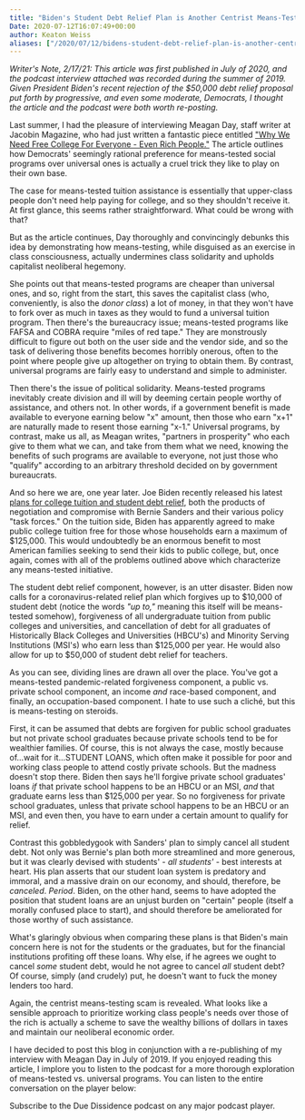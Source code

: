 ```yaml
---
title: "Biden's Student Debt Relief Plan is Another Centrist Means-Testing Scam"
Date: 2020-07-12T16:07:49+00:00
author: Keaton Weiss
aliases: ["/2020/07/12/bidens-student-debt-relief-plan-is-another-centrist-means-testing-scam"]
---
```


*Writer's Note, 2/17/21: This article was first published in July of 2020, and the podcast interview attached was recorded during the summer of 2019. Given President Biden's recent rejection of the $50,000 debt relief proposal put forth by progressive, and even some moderate, Democrats, I thought the article and the podcast were both worth re-posting.*

Last summer, I had the pleasure of interviewing Meagan Day, staff writer at Jacobin Magazine, who had just written a fantastic piece entitled ["Why We Need Free College For Everyone - Even Rich People."](https://jacobinmag.com/2019/07/free-college-tuition-bernie-sanders-means-testing-universal-social-programs) The article outlines how Democrats' seemingly rational preference for means-tested social programs over universal ones is actually a cruel trick they like to play on their own base.

The case for means-tested tuition assistance is essentially that upper-class people don't need help paying for college, and so they shouldn't receive it. At first glance, this seems rather straightforward. What could be wrong with that?

But as the article continues, Day thoroughly and convincingly debunks this idea by demonstrating how means-testing, while disguised as an exercise in class consciousness, actually undermines class solidarity and upholds capitalist neoliberal hegemony. 

She points out that means-tested programs are cheaper than universal ones, and so, right from the start, this saves the capitalist class (who, conveniently, is also the *donor class*) a lot of money, in that they won't have to fork over as much in taxes as they would to fund a universal tuition program. Then there's the bureaucracy issue; means-tested programs like FAFSA and COBRA require "miles of red tape." They are monstrously difficult to figure out both on the user side and the vendor side, and so the task of delivering those benefits becomes horribly onerous, often to the point where people give up altogether on trying to obtain them. By contrast, universal programs are fairly easy to understand and simple to administer.

Then there's the issue of political solidarity. Means-tested programs inevitably create division and ill will by deeming certain people worthy of assistance, and others not. In other words, if a government benefit is made available to everyone earning below "x" amount, then those who earn "x+1" are naturally made to resent those earning "x-1." Universal programs, by contrast, make us all, as Meagan writes, "partners in prosperity" who each give to them what we can, and take from them what we need, knowing the benefits of such programs are available to everyone, not just those who "qualify" according to an arbitrary threshold decided on by government bureaucrats.

And so here we are, one year later. Joe Biden recently released his latest [plans for college tuition and student debt relief](https://www.forbes.com/sites/zackfriedman/2020/07/09/student-loans-biden-sanders/#6d72f30965f7), both the products of negotiation and compromise with Bernie Sanders and their various policy "task forces." On the tuition side, Biden has apparently agreed to make public college tuition free for those whose households earn a maximum of \$125,000. This would undoubtedly be an enormous benefit to most American families seeking to send their kids to public college, but, once again, comes with all of the problems outlined above which characterize any means-tested initiative. 

The student debt relief component, however, is an utter disaster. Biden now calls for a coronavirus-related relief plan which forgives up to \$10,000 of student debt (notice the words *"up to,"* meaning this itself will be means-tested somehow), forgiveness of all undergraduate tuition from public colleges and universities, and cancellation of debt for all graduates of Historically Black Colleges and Universities (HBCU's) and Minority Serving Institutions (MSI's) who earn less than \$125,000 per year. He would also allow for up to \$50,000 of student debt relief for teachers.

As you can see, dividing lines are drawn all over the place. You've got a means-tested pandemic-related forgiveness component, a public vs. private school component, an income *and* race-based component, and finally, an occupation-based component. I hate to use such a cliché, but this is means-testing on steroids. 

First, it can be assumed that debts are forgiven for public school graduates but not private school graduates because private schools tend to be for wealthier families. Of course, this is not always the case, mostly because of...wait for it...STUDENT LOANS, which often make it possible for poor and working class people to attend costly private schools. But the madness doesn't stop there. Biden then says he'll forgive private school graduates' loans *if* that private school happens to be an HBCU or an MSI, *and* that graduate earns less than $125,000 per year. So no forgiveness for private school graduates, unless that private school happens to be an HBCU or an MSI, and even then, you have to earn under a certain amount to qualify for relief.

Contrast this gobbledygook with Sanders' plan to simply cancel all student debt. Not only was Bernie's plan both more streamlined and more generous, but it was clearly devised with students' - *all students'* - best interests at heart. His plan asserts that our student loan system is predatory and immoral, and a massive drain on our economy, and should, therefore, be *canceled*. *Period*. Biden, on the other hand, seems to have adopted the position that student loans are an unjust burden on "certain" people (itself a morally confused place to start), and should therefore be ameliorated for those worthy of such assistance. 

What's glaringly obvious when comparing these plans is that Biden's main concern here is not for the students or the graduates, but for the financial institutions profiting off these loans. Why else, if he agrees we ought to cancel *some* student debt, would he not agree to cancel *all* student debt? Of course, simply (and crudely) put, he doesn't want to fuck the money lenders too hard.

Again, the centrist means-testing scam is revealed. What looks like a sensible approach to prioritize working class people's needs over those of the rich is actually a scheme to save the wealthy billions of dollars in taxes and maintain our neoliberal economic order.

I have decided to post this blog in conjunction with a re-publishing of my interview with Meagan Day in July of 2019. If you enjoyed reading this article, I implore you to listen to the podcast for a more thorough exploration of means-tested vs. universal programs. You can listen to the entire conversation on the player below:

Subscribe to the Due Dissidence podcast on any major podcast player.
